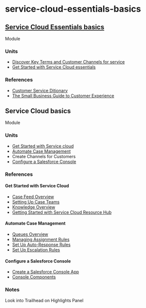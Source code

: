 # service-cloud-essentials-basics

## [Service Cloud Essentials basics](https://trailhead.salesforce.com/modules/service-cloud-essentials-basics)
Module

### Units
* [Discover Key Terms and Customer Channels for service](https://trailhead.salesforce.com/modules/service-cloud-essentials-basics/units/discover-key-terms-and-customer-channels-for-service)
* [Get Started with Service Cloud essentials](https://trailhead.salesforce.com/modules/service-cloud-essentials-basics/units/get-started-with-service-cloud-essentials)

### References

* [Customer Service Ditionary](https://www.desk.com/success-center/customer-service-dictionary)
* [The Small Business Guide to Customer Experience](https://www.desk.com/success-center/small-business-customer-service-guide)



## Service Cloud basics
Module

### Units
* [Get Started with Service cloud](https://trailhead.salesforce.com/modules/service_basics/units/service_basics_intro)
* [Automate Case Management](https://trailhead.salesforce.com/modules/service_basics/units/service_basics_automate_case_management)
* Create Channels for Customers
* [Configure a Salesforce Console](https://trailhead.salesforce.com/modules/service_basics/units/service_basics_configure_console)

### References

#### Get Started with Service Cloud
* [Case Feed Overview](https://help.salesforce.com/articleView?id=case_interaction_overview.htm&type=5)
* [Setting Up Case Teams](https://help.salesforce.com/articleView?id=caseteam_setup.htm&type=5)
* [Knowledge Overview](https://help.salesforce.com/articleView?id=knowledge_whatis.htm&type=5)
* [Getting Started with Service Cloud Resource Hub](http://pages.mail.salesforce.com/gettingstarted/service-cloud/)

#### Automate Case Management
* [Queues Overview](https://help.salesforce.com/articleView?id=queues_overview.htm&type=5)
* [Managing Assignment Rules](https://help.salesforce.com/articleView?id=customize_leadrules.htm&type=5)
* [Set Up Auto-Response Rules](https://help.salesforce.com/articleView?id=creating_auto-response_rules.htm&type=5)
* [Set Up Escalation Rules](https://help.salesforce.com/articleView?id=rules_escalation_create.htm&type=0)

#### Configure a Salesforce Console

* [Create a Salesforce Console App](https://help.salesforce.com/articleView?id=console2_define_app.htm&type=5)
* [Console Components](https://help.salesforce.com/articleView?id=console2_components_overview.htm&type=5)

### Notes
Look into Trailhead on Highlights Panel
